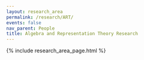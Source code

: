 ```yaml
---
layout: research_area
permalink: /research/ART/
events: false
nav_parent: People
title: Algebra and Representation Theory Research
---
```


{% include research_area_page.html %}

